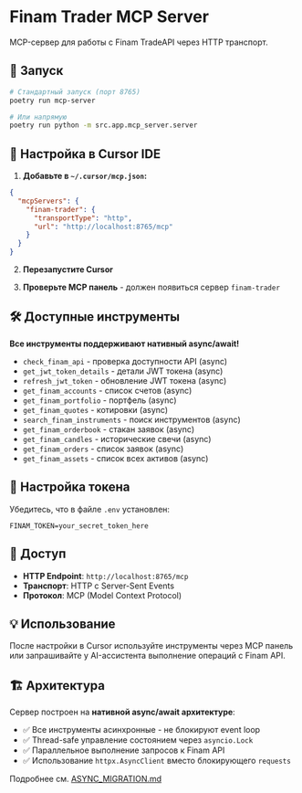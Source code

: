 # Finam Trader MCP Server

MCP-сервер для работы с Finam TradeAPI через HTTP транспорт.

## 🚀 Запуск

```bash
# Стандартный запуск (порт 8765)
poetry run mcp-server

# Или напрямую
poetry run python -m src.app.mcp_server.server
```

## 🔧 Настройка в Cursor IDE

1. **Добавьте в `~/.cursor/mcp.json`:**
```json
{
  "mcpServers": {
    "finam-trader": {
      "transportType": "http",
      "url": "http://localhost:8765/mcp"
    }
  }
}
```

2. **Перезапустите Cursor**

3. **Проверьте MCP панель** - должен появиться сервер `finam-trader`

## 🛠️ Доступные инструменты

**Все инструменты поддерживают нативный async/await!**

- `check_finam_api` - проверка доступности API (async)
- `get_jwt_token_details` - детали JWT токена (async)
- `refresh_jwt_token` - обновление JWT токена (async)
- `get_finam_accounts` - список счетов (async)
- `get_finam_portfolio` - портфель (async)
- `get_finam_quotes` - котировки (async)
- `search_finam_instruments` - поиск инструментов (async)
- `get_finam_orderbook` - стакан заявок (async)
- `get_finam_candles` - исторические свечи (async)
- `get_finam_orders` - список заявок (async)
- `get_finam_assets` - список всех активов (async)

## 🔐 Настройка токена

Убедитесь, что в файле `.env` установлен:
```
FINAM_TOKEN=your_secret_token_here
```

## 📡 Доступ

- **HTTP Endpoint**: `http://localhost:8765/mcp`
- **Транспорт**: HTTP с Server-Sent Events
- **Протокол**: MCP (Model Context Protocol)

## 💡 Использование

После настройки в Cursor используйте инструменты через MCP панель или запрашивайте у AI-ассистента выполнение операций с Finam API.

## 🏗️ Архитектура

Сервер построен на **нативной async/await архитектуре**:
- ✅ Все инструменты асинхронные - не блокируют event loop
- ✅ Thread-safe управление состоянием через `asyncio.Lock`
- ✅ Параллельное выполнение запросов к Finam API
- ✅ Использование `httpx.AsyncClient` вместо блокирующего `requests`

Подробнее см. [ASYNC_MIGRATION.md](./ASYNC_MIGRATION.md)
